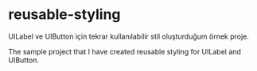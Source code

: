 # reusable-styling

UILabel ve UIButton için tekrar kullanılabilir stil oluşturduğum örnek proje.

The sample project that I have created reusable styling for UILabel and UIButton.
